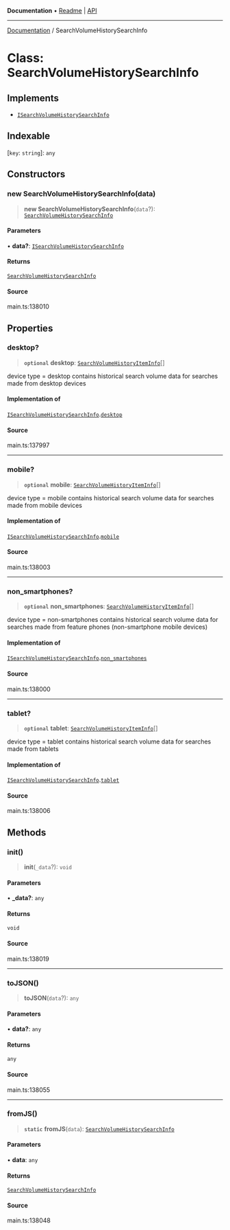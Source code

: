 **Documentation** • [Readme](../README.md) \| [API](../globals.md)

***

[Documentation](../README.md) / SearchVolumeHistorySearchInfo

# Class: SearchVolumeHistorySearchInfo

## Implements

- [`ISearchVolumeHistorySearchInfo`](../interfaces/ISearchVolumeHistorySearchInfo.md)

## Indexable

 \[`key`: `string`\]: `any`

## Constructors

### new SearchVolumeHistorySearchInfo(data)

> **new SearchVolumeHistorySearchInfo**(`data`?): [`SearchVolumeHistorySearchInfo`](SearchVolumeHistorySearchInfo.md)

#### Parameters

• **data?**: [`ISearchVolumeHistorySearchInfo`](../interfaces/ISearchVolumeHistorySearchInfo.md)

#### Returns

[`SearchVolumeHistorySearchInfo`](SearchVolumeHistorySearchInfo.md)

#### Source

main.ts:138010

## Properties

### desktop?

> **`optional`** **desktop**: [`SearchVolumeHistoryItemInfo`](SearchVolumeHistoryItemInfo.md)[]

device type = desktop
contains historical search volume data for searches made from desktop devices

#### Implementation of

[`ISearchVolumeHistorySearchInfo`](../interfaces/ISearchVolumeHistorySearchInfo.md).[`desktop`](../interfaces/ISearchVolumeHistorySearchInfo.md#desktop)

#### Source

main.ts:137997

***

### mobile?

> **`optional`** **mobile**: [`SearchVolumeHistoryItemInfo`](SearchVolumeHistoryItemInfo.md)[]

device type = mobile
contains historical search volume data for searches made from mobile devices

#### Implementation of

[`ISearchVolumeHistorySearchInfo`](../interfaces/ISearchVolumeHistorySearchInfo.md).[`mobile`](../interfaces/ISearchVolumeHistorySearchInfo.md#mobile)

#### Source

main.ts:138003

***

### non\_smartphones?

> **`optional`** **non\_smartphones**: [`SearchVolumeHistoryItemInfo`](SearchVolumeHistoryItemInfo.md)[]

device type = non-smartphones
contains historical search volume data for searches made from feature phones (non-smartphone mobile devices)

#### Implementation of

[`ISearchVolumeHistorySearchInfo`](../interfaces/ISearchVolumeHistorySearchInfo.md).[`non_smartphones`](../interfaces/ISearchVolumeHistorySearchInfo.md#non_smartphones)

#### Source

main.ts:138000

***

### tablet?

> **`optional`** **tablet**: [`SearchVolumeHistoryItemInfo`](SearchVolumeHistoryItemInfo.md)[]

device type = tablet
contains historical search volume data for searches made from tablets

#### Implementation of

[`ISearchVolumeHistorySearchInfo`](../interfaces/ISearchVolumeHistorySearchInfo.md).[`tablet`](../interfaces/ISearchVolumeHistorySearchInfo.md#tablet)

#### Source

main.ts:138006

## Methods

### init()

> **init**(`_data`?): `void`

#### Parameters

• **\_data?**: `any`

#### Returns

`void`

#### Source

main.ts:138019

***

### toJSON()

> **toJSON**(`data`?): `any`

#### Parameters

• **data?**: `any`

#### Returns

`any`

#### Source

main.ts:138055

***

### fromJS()

> **`static`** **fromJS**(`data`): [`SearchVolumeHistorySearchInfo`](SearchVolumeHistorySearchInfo.md)

#### Parameters

• **data**: `any`

#### Returns

[`SearchVolumeHistorySearchInfo`](SearchVolumeHistorySearchInfo.md)

#### Source

main.ts:138048
